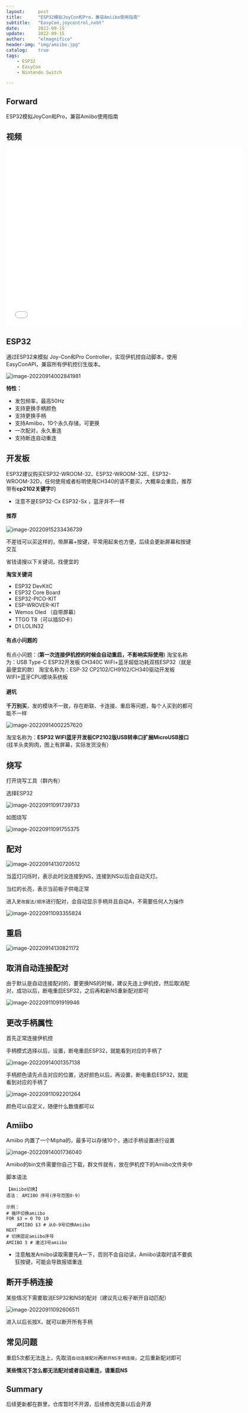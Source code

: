 ```yaml
---
layout:     post
title:      "ESP32模拟JoyCon和Pro，兼容Amiibo使用指南"
subtitle:   "EasyCon,joycontrol,nxbt"
date:       2022-09-15
update:     2022-09-15
author:     "elmagnifico"
header-img: "img/amiibo.jpg"
catalog:    true
tags:
    - ESP32
    - EasyCon
    - Nintendo Switch

---
```


## Forward

ESP32模拟JoyCon和Pro，兼容Amiibo使用指南



## 视频

<iframe src="//player.bilibili.com/player.html?aid=341498840&bvid=BV1Se411u71b&cid=715224439&page=1" scrolling="no" border="0" frameborder="no" framespacing="0" allowfullscreen="true" width=640 height=480> </iframe>



## ESP32

通过ESP32来模拟 Joy-Con和Pro Controller，实现伊机控自动脚本，使用EasyConAPI，兼容所有伊机控衍生版本。

![image-20220914002841981](http://img.elmagnifico.tech:9514/static/upload/elmagnifico/202209140028015.png)

**特性：**

- 发包频率，最高50Hz
- 支持更换手柄颜色
- 支持更换手柄
- 支持Amiibo，10个永久存储，可更换
- 一次配对，永久重连
- 支持断连自动重连



## 开发板

ESP32建议购买ESP32-WROOM-32、ESP32-WROOM-32E、ESP32-WROOM-32D，任何使用或者标明使用CH340的请不要买，大概率会重启，推荐带有**cp2102关键字**的

- 注意不是ESP32-Cx ESP32-Sx ，蓝牙并不一样



#### 推荐

![image-20220915233436739](http://img.elmagnifico.tech:9514/static/upload/elmagnifico/202209152334802.png)

不差钱可以买这样的，带屏幕+按键，平常用起来也方便，后续会更新屏幕和按键交互



省钱请搜以下关键词，找便宜的

**淘宝关键词**

- ESP32 DevKitC
- ESP32 Core Board
- ESP32-PICO-KIT
- ESP-WROVER-KIT
- Wemos Oled （自带屏幕）
- TTGO T8（可以插SD卡）
- D1 LOLIN32



#### 有点小问题的

有点小问题：(**第一次连接伊机控的时候会自动重启，不影响实际使用**)
淘宝名称为：USB Type-C ESP32开发板 CH340C WiFi+蓝牙超低功耗双核ESP32（就是最便宜的款）
淘宝名称为：ESP-32 CP2102/CH9102/CH340驱动开发板WIFI+蓝牙CPU模块系统板



#### 避坑

**千万别买**，发的模块不一致，存在断联、卡连接、重启等问题，每个人买到的都可能不一样

![image-20220914002257620](http://img.elmagnifico.tech:9514/static/upload/elmagnifico/202209140022682.png)



淘宝名称为：**ESP32 WIFI蓝牙开发板CP2102版USB转串口扩展MicroUSB接口** (挂羊头卖狗肉，图上有屏幕，实际发货没有）



## 烧写

打开烧写工具（群内有）

选择ESP32

![image-20220911091739733](http://img.elmagnifico.tech:9514/static/upload/elmagnifico/202209110917798.png)

如图烧写

![image-20220911091755375](http://img.elmagnifico.tech:9514/static/upload/elmagnifico/202209110917406.png)



## 配对

![image-20220914130720512](http://img.elmagnifico.tech:9514/static/upload/elmagnifico/202209141307707.png)

当蓝灯闪烁时，表示此时没连接到NS，连接到NS以后会自动灭灯。

当红的长亮，表示当前板子供电正常



进入`更改握法/顺序`进行配对，会自动显示手柄并且自动A，不需要任何人为操作

![image-20220911093355824](http://img.elmagnifico.tech:9514/static/upload/elmagnifico/202209110933907.png)



## 重启

![image-20220914130821172](http://img.elmagnifico.tech:9514/static/upload/elmagnifico/202209141308272.png)



## 取消自动连接配对

由于默认是自动连接配对的，要更换NS的时候，建议先连上伊机控，然后取消配对，成功以后，断电重启ESP32，之后再和新NS重新配对即可

![image-20220911091919946](http://img.elmagnifico.tech:9514/static/upload/elmagnifico/202209110919971.png)





## 更改手柄属性

首先正常连接伊机控

手柄模式选择以后，设置，断电重启ESP32，就能看到对应的手柄了

![image-20220914001357138](http://img.elmagnifico.tech:9514/static/upload/elmagnifico/202209140014214.png)

手柄颜色请先点击对应的位置，选好颜色以后，再设置，断电重启ESP32，就能看到对应的手柄了

![image-20220911092201264](http://img.elmagnifico.tech:9514/static/upload/elmagnifico/202209110922295.png)

颜色可以自定义，随便什么数值都可以



## Amiibo

Amiibo 内置了一个Mipha的，最多可以存储10个，通过手柄设置进行设置

![image-20220914001736040](http://img.elmagnifico.tech:9514/static/upload/elmagnifico/202209140017073.png)

Amiibo的bin文件需要你自己下载，群文件就有，放在伊机控下的Amiibo文件夹中



脚本语法

```
【Amiibo切换】
语法： AMIIBO 序号(序号范围0-9)

示例：
# 循环切换amiibo
FOR $3 = 0 TO 10
    AMIIBO $3 # 从0-9号切换Amiibo
NEXT
# 切换固定amiibo序号
AMIIBO 3 # 激活3号amiibo
```

- 注意触发Amiibo读取需要先A一下，否则不会自动读，Amiibo读取时请不要疯狂按键，可能会导致报错重连



## 断开手柄连接

某些情况下需要取消ESP32和NS的配对（建议先让板子断开自动匹配）

![image-20220911092606511](http://img.elmagnifico.tech:9514/static/upload/elmagnifico/202209110926582.png)

进入以后长按X，就可以断开所有手柄



## 常见问题

重启5次都无法连上，先取消`自动连接配对`再`断开NS手柄连接`，之后重新配对即可



**某些情况下怎么都无法配对或者自动重连，请重启NS**



## Summary

后续更新都在群里，仓库暂时不开源，后续修改完善以后会开源
